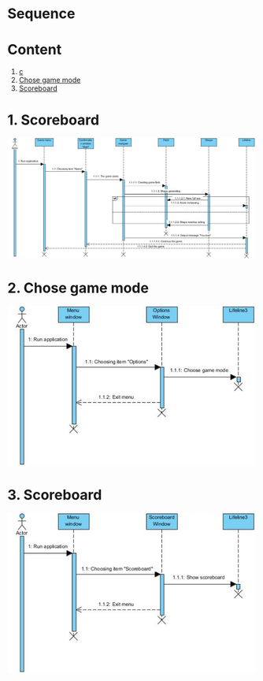 # Sequence

# Content
1. [c](#1)  
2. [Chose game mode](#2)  
3. [Scoreboard](#3)

<a name="1"/>

# 1. Scoreboard 
![Sequence 1](https://github.com/Eltay750505/TetrisGame/blob/master/images/Diagrams/Sequence%20diagram%201.jpg)

<a name="2"/>

# 2. Chose game mode
![Sequence 2](https://github.com/Eltay750505/TetrisGame/blob/master/images/Diagrams/Sequence%20diagram%203.jpg)

<a name="3"/>

# 3. Scoreboard
![Sequence 3](https://github.com/Eltay750505/TetrisGame/blob/master/images/Diagrams/Sequence%20diagram%202.jpg)
